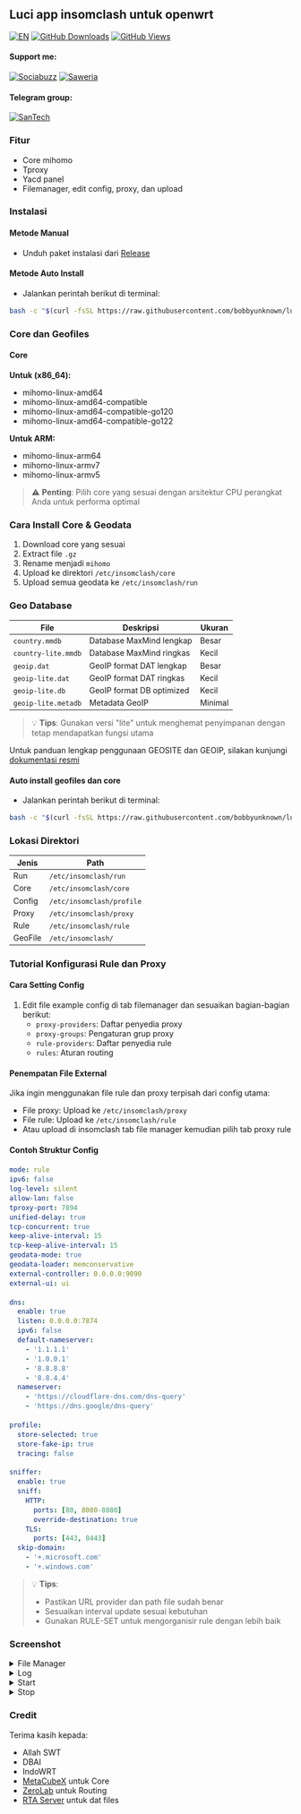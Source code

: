 ## Luci app insomclash untuk openwrt

[![EN](https://img.shields.io/badge/lang-EN-red.svg?style=for-the-badge)](README-EN.md)
[![GitHub Downloads](https://img.shields.io/github/downloads/bobbyunknown/luci-app-insomclash/total?style=for-the-badge&logo=github)](https://github.com/bobbyunknown/luci-app-insomclash/releases)
[![GitHub Views](https://img.shields.io/badge/VIEWS-0-brightgreen?style=for-the-badge&logo=github)](https://github.com/bobbyunknown/luci-app-insomclash)

#### Support me:
[![Sociabuzz](https://img.shields.io/badge/Sociabuzz-1DA1F2?style=for-the-badge&logo=sociabuzz&logoColor=white)](https://sociabuzz.com/bobbyunknown/tribe)
[![Saweria](https://img.shields.io/badge/Saweria-FFA500?style=for-the-badge&logo=saweria&logoColor=white)](https://saweria.co/widgets/qr?streamKey=48ea6792454c7732924b663381c69521)


#### Telegram group:
[![SanTech](https://img.shields.io/badge/SanTech-2CA5E0?style=for-the-badge&logo=telegram&logoColor=white)](https://t.me/+TuLCASzJrVJmNzM1)


### Fitur
- Core mihomo
- Tproxy
- Yacd panel
- Filemanager, edit config, proxy, dan upload

### Instalasi

#### Metode Manual
- Unduh paket instalasi dari [Release](https://github.com/bobbyunknown/luci-app-insomclash/releases)
#### Metode Auto Install
- Jalankan perintah berikut di terminal:
```bash
bash -c "$(curl -fsSL https://raw.githubusercontent.com/bobbyunknown/luci-app-insomclash/main/install.sh)"
```
### Core dan Geofiles

#### Core

**Untuk (x86_64):**
- mihomo-linux-amd64
- mihomo-linux-amd64-compatible
- mihomo-linux-amd64-compatible-go120
- mihomo-linux-amd64-compatible-go122

**Untuk ARM:**
- mihomo-linux-arm64
- mihomo-linux-armv7
- mihomo-linux-armv5

> ⚠️ **Penting**: Pilih core yang sesuai dengan arsitektur CPU perangkat Anda untuk performa optimal

### Cara Install Core & Geodata
1. Download core yang sesuai
2. Extract file `.gz`
3. Rename menjadi `mihomo`
4. Upload ke direktori `/etc/insomclash/core`
5. Upload semua geodata ke `/etc/insomclash/run`

### Geo Database 
| File | Deskripsi | Ukuran |
|------|-----------|--------|
| `country.mmdb` | Database MaxMind lengkap | Besar |
| `country-lite.mmdb` | Database MaxMind ringkas | Kecil |
| `geoip.dat` | GeoIP format DAT lengkap | Besar |
| `geoip-lite.dat` | GeoIP format DAT ringkas | Kecil |
| `geoip-lite.db` | GeoIP format DB optimized | Kecil |
| `geoip-lite.metadb` | Metadata GeoIP | Minimal |

> 💡 **Tips**: Gunakan versi "lite" untuk menghemat penyimpanan dengan tetap mendapatkan fungsi utama

Untuk panduan lengkap penggunaan GEOSITE dan GEOIP, silakan kunjungi [dokumentasi resmi](https://github.com/bobbyunknown/luci-app-insomclash/blob/main/README-DAT.md)

#### Auto install geofiles dan core
- Jalankan perintah berikut di terminal:
```bash
bash -c "$(curl -fsSL https://raw.githubusercontent.com/bobbyunknown/luci-app-insomclash/main/install-core-geofiles.sh)"
```


### Lokasi Direktori
| Jenis | Path |
|-------|------|
| Run | `/etc/insomclash/run` |
| Core | `/etc/insomclash/core` |
| Config | `/etc/insomclash/profile` |
| Proxy | `/etc/insomclash/proxy` |
| Rule | `/etc/insomclash/rule` |
| GeoFile | `/etc/insomclash/` |

### Tutorial Konfigurasi Rule dan Proxy

#### Cara Setting Config
1. Edit file example config di tab filemanager dan sesuaikan bagian-bagian berikut:
   - `proxy-providers`: Daftar penyedia proxy
   - `proxy-groups`: Pengaturan grup proxy
   - `rule-providers`: Daftar penyedia rule
   - `rules`: Aturan routing

#### Penempatan File External
Jika ingin menggunakan file rule dan proxy terpisah dari config utama:
- File proxy: Upload ke `/etc/insomclash/proxy`
- File rule: Upload ke `/etc/insomclash/rule`
- Atau upload di insomclash tab file manager kemudian pilih tab proxy rule


#### Contoh Struktur Config
```yaml
mode: rule
ipv6: false
log-level: silent
allow-lan: false
tproxy-port: 7894
unified-delay: true
tcp-concurrent: true
keep-alive-interval: 15
tcp-keep-alive-interval: 15
geodata-mode: true
geodata-loader: memconservative
external-controller: 0.0.0.0:9090
external-ui: ui

dns:
  enable: true
  listen: 0.0.0.0:7874
  ipv6: false
  default-nameserver: 
    - '1.1.1.1'
    - '1.0.0.1'
    - '8.8.8.8'
    - '8.8.4.4'
  nameserver: 
    - 'https://cloudflare-dns.com/dns-query'
    - 'https://dns.google/dns-query'

profile:
  store-selected: true
  store-fake-ip: true
  tracing: false

sniffer:
  enable: true
  sniff:
    HTTP:
      ports: [80, 8080-8880]
      override-destination: true
    TLS:
      ports: [443, 8443]
  skip-domain:
    - '+.microsoft.com'
    - '+.windows.com'
```

> 💡 **Tips**: 
> - Pastikan URL provider dan path file sudah benar
> - Sesuaikan interval update sesuai kebutuhan
> - Gunakan RULE-SET untuk mengorganisir rule dengan lebih baik

### Screenshot

<details>
<summary>File Manager</summary>

![File Manager](img/filemanager.png)
</details>

<details>
<summary>Log</summary>

![Log](img/log.png)
</details>

<details>
<summary>Start</summary>

![Start](img/start.png)
</details>

<details>
<summary>Stop</summary>

![Stop](img/stop.png)
</details>

### Credit
Terima kasih kepada:
- Allah SWT
- DBAI
- IndoWRT
- [MetaCubeX](https://github.com/MetaCubeX) untuk Core
- [ZeroLab](https://github.com/zerolabnet/SSClash) untuk Routing
- [RTA Server](https://github.com/rtaserver) untuk dat files





